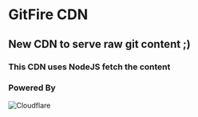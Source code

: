
# GitFire CDN 

## New CDN to serve raw git content ;)

### This CDN uses NodeJS fetch the content


### Powered By
 ![Cloudflare](https://www.cloudflare.com/img/logo-web-badges/cf-logo-on-white-bg.svg)
